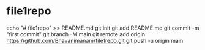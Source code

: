 # file1repo
echo "# file1repo" >> README.md
git init
git add README.md
git commit -m "first commit"
git branch -M main
git remote add origin https://github.com/Bhavanimanam/file1repo.git
git push -u origin main
